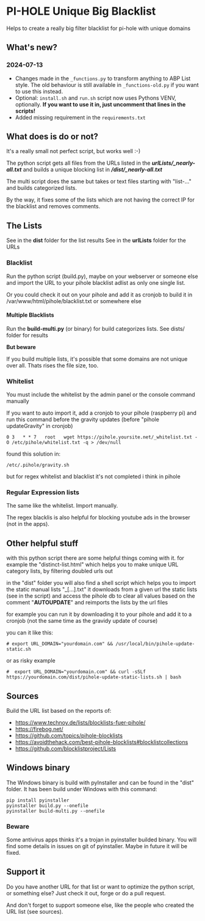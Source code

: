 # PI-HOLE Unique Big Blacklist
Helps to create a really big filter blacklist for pi-hole with unique domains

## What's new?

### 2024-07-13

- Changes made in the `_functions.py` to transform anything to ABP List style.
  The old behaviour is still available in `_functions-old.py` if you want to use this instead.
- Optional: `install.sh` and `run.sh` script now uses Pythons VENV, optionally. **If you want to use it in, just uncomment that lines in the scripts!**
- Added missing requirement in the `requirements.txt`

## What does is do or not?
It's a really small not perfect script, but works well :-)

The python script gets all files from the URLs listed in the ***urlLists/_nearly-all.txt***
and builds a unique blocking list in ***/dist/_nearly-all.txt***

The multi script does the same but takes or text files starting with "list-..." and builds categorized lists.

By the way, it fixes some of the lists which are not having the correct IP for the blacklist and removes comments.

## The Lists

See in the **dist** folder for the list results
See in the **urlLists** folder for the URLs

### Blacklist
Run the python script (build.py), maybe on your webserver or someone else
and import the URL to your pihole blacklist adlist as only one single list.

Or you could check it out on your pihole and add it as cronjob to build it in /var/www/html/pihole/blacklist.txt or somewhere else

#### Multiple Blacklists

Run the **build-multi.py** (or binary) for build categorizes lists. See dists/ folder for results

**But beware**

If you build multiple lists, it's possible that some domains are not unique over all. 
Thats rises the file size, too.

### Whitelist
You must include the whitelist by the admin panel or the console command manually

If you want to auto import it, add a cronjob to your pihole (raspberry pi) and
run this command before the gravity updates (before "pihole updateGravity" in cronjob)

    0 3   * * 7   root   wget https://pihole.yoursite.net/_whitelist.txt -O /etc/pihole/whitelist.txt -q > /dev/null

found this solution in:

    /etc/.pihole/gravity.sh

but for regex whitelist and blacklist it's not completed i think in pihole

### Regular Expression lists
The same like the whitelist. Import manually.

The regex blacklis is also helpful for blocking youtube ads in the browser (not in the apps).

## Other helpful stuff

with this python script there are some helpful things coming with it.
for example the "distinct-list.html" which helps you to make unique URL category lists, by filtering doubled urls out

in the "dist" folder you will also find a shell script which helps you to import the static manual lists "_[...].txt"
it downloads from a given url the static lists (see in the script) and access the pihole db to clear all values based on
the comment "__AUTOUPDATE__" and reimports the lists by the url files

for example you can run it by downloading it to your pihole and add it to a cronjob (not the same time as the gravidy update of course)

you can it like this:

    # export URL_DOMAIN="yourdomain.com" && /usr/local/bin/pihole-update-static.sh

or as risky example

    #  export URL_DOMAIN="yourdomain.com" && curl -sSLf https://yourdomain.com/dist/pihole-update-static-lists.sh | bash
   

## Sources
Build the URL list based on the reports of:
* https://www.technoy.de/lists/blocklists-fuer-pihole/
* https://firebog.net/
* https://github.com/topics/pihole-blocklists
* https://avoidthehack.com/best-pihole-blocklists#blocklistcollections
* https://github.com/blocklistproject/Lists

## Windows binary

The Windows binary is build with pyInstaller and can be found in the "dist" folder.
It has been build under Windows with this command:
    
    pip install pyinstaller
    pyinstaller build.py --onefile
    pyinstaller build-multi.py --onefile

### Beware ###

Some antivirus apps thinks it's a trojan in pyinstaller builded binary.
You will find some details in issues on git of pyinstaller. Maybe in future it will be fixed.


## Support it
Do you have another URL for that list or want to optimize the python script, or something else?
Just check it out, forge or do a pull request.

And don't forget to support someone else, like the people who created the URL list (see sources).